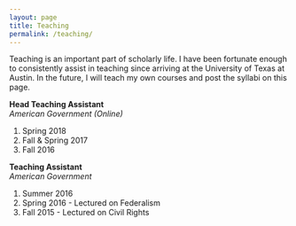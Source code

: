 ```yaml
---
layout: page
title: Teaching
permalink: /teaching/
---
```

Teaching is an important part of scholarly life. I have been fortunate enough to consistently assist in teaching since arriving at the University of Texas at Austin. In the future, I will teach my own courses and post the syllabi on this page.

**Head Teaching Assistant** <br>
*American Government (Online)*<br>
1. Spring 2018 <br>
2. Fall & Spring 2017 <br>
3. Fall 2016 <br>

**Teaching Assistant** <br>
*American Government*<br>
1. Summer 2016 <br>
2. Spring 2016 - Lectured on Federalism <br>
3. Fall 2015 - Lectured on Civil Rights <br>
